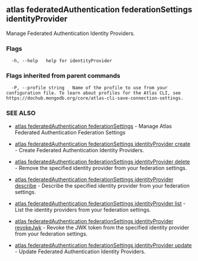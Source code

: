## atlas federatedAuthentication federationSettings identityProvider

Manage Federated Authentication Identity Providers.






### Flags

```
  -h, --help   help for identityProvider

```


### Flags inherited from parent commands

```
  -P, --profile string   Name of the profile to use from your configuration file. To learn about profiles for the Atlas CLI, see https://dochub.mongodb.org/core/atlas-cli-save-connection-settings.

```

### SEE ALSO


* [atlas federatedAuthentication federationSettings](atlas_federatedAuthentication_federationSettings.md)	- Manage Atlas Federated Authentication Federation Settings

* [atlas federatedAuthentication federationSettings identityProvider create](atlas_federatedAuthentication_federationSettings_identityProvider_create.md)	- Create Federated Authentication Identity Providers.

* [atlas federatedAuthentication federationSettings identityProvider delete](atlas_federatedAuthentication_federationSettings_identityProvider_delete.md)	- Remove the specified identity provider from your federation settings.

* [atlas federatedAuthentication federationSettings identityProvider describe](atlas_federatedAuthentication_federationSettings_identityProvider_describe.md)	- Describe the specified identity provider from your federation settings.

* [atlas federatedAuthentication federationSettings identityProvider list](atlas_federatedAuthentication_federationSettings_identityProvider_list.md)	- List the identity providers from your federation settings.

* [atlas federatedAuthentication federationSettings identityProvider revokeJwk](atlas_federatedAuthentication_federationSettings_identityProvider_revokeJwk.md)	- Revoke the JWK token from the specified identity provider from your federation settings.

* [atlas federatedAuthentication federationSettings identityProvider update](atlas_federatedAuthentication_federationSettings_identityProvider_update.md)	- Update Federated Authentication Identity Providers.




